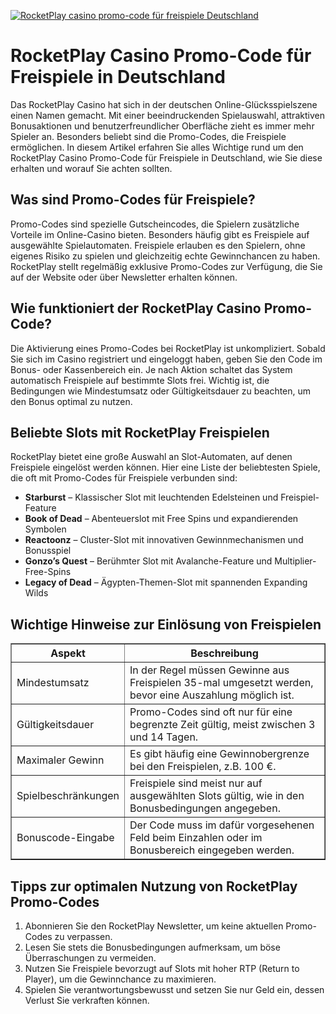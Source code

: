[![RocketPlay casino promo-code für freispiele Deutschland](https://123-caf.pages.dev/gitsignup.png)](https://vrmoo.ru/Bt82HjjY)

<h1>RocketPlay Casino Promo-Code für Freispiele in Deutschland</h1> <p>Das RocketPlay Casino hat sich in der deutschen Online-Glücksspielszene einen Namen gemacht. Mit einer beeindruckenden Spielauswahl, attraktiven Bonusaktionen und benutzerfreundlicher Oberfläche zieht es immer mehr Spieler an. Besonders beliebt sind die Promo-Codes, die Freispiele ermöglichen. In diesem Artikel erfahren Sie alles Wichtige rund um den RocketPlay Casino Promo-Code für Freispiele in Deutschland, wie Sie diese erhalten und worauf Sie achten sollten.</p>  <h2>Was sind Promo-Codes für Freispiele?</h2> <p>Promo-Codes sind spezielle Gutscheincodes, die Spielern zusätzliche Vorteile im Online-Casino bieten. Besonders häufig gibt es Freispiele auf ausgewählte Spielautomaten. Freispiele erlauben es den Spielern, ohne eigenes Risiko zu spielen und gleichzeitig echte Gewinnchancen zu haben. RocketPlay stellt regelmäßig exklusive Promo-Codes zur Verfügung, die Sie auf der Website oder über Newsletter erhalten können.</p>  <h2>Wie funktioniert der RocketPlay Casino Promo-Code?</h2> <p>Die Aktivierung eines Promo-Codes bei RocketPlay ist unkompliziert. Sobald Sie sich im Casino registriert und eingeloggt haben, geben Sie den Code im Bonus- oder Kassenbereich ein. Je nach Aktion schaltet das System automatisch Freispiele auf bestimmte Slots frei. Wichtig ist, die Bedingungen wie Mindestumsatz oder Gültigkeitsdauer zu beachten, um den Bonus optimal zu nutzen.</p>  <h2>Beliebte Slots mit RocketPlay Freispielen</h2> <p>RocketPlay bietet eine große Auswahl an Slot-Automaten, auf denen Freispiele eingelöst werden können. Hier eine Liste der beliebtesten Spiele, die oft mit Promo-Codes für Freispiele verbunden sind:</p>  <ul>   <li><strong>Starburst</strong> – Klassischer Slot mit leuchtenden Edelsteinen und Freispiel-Feature</li>   <li><strong>Book of Dead</strong> – Abenteuerslot mit Free Spins und expandierenden Symbolen</li>   <li><strong>Reactoonz</strong> – Cluster-Slot mit innovativen Gewinnmechanismen und Bonusspiel</li>   <li><strong>Gonzo’s Quest</strong> – Berühmter Slot mit Avalanche-Feature und Multiplier-Free-Spins</li>   <li><strong>Legacy of Dead</strong> – Ägypten-Themen-Slot mit spannenden Expanding Wilds</li> </ul>  <h2>Wichtige Hinweise zur Einlösung von Freispielen</h2> <table border="1" cellpadding="6" cellspacing="0" style="border-collapse: collapse; width: 100%; max-width: 600px;">   <thead>     <tr>       <th>Aspekt</th>       <th>Beschreibung</th>     </tr>   </thead>   <tbody>     <tr>       <td>Mindestumsatz</td>       <td>In der Regel müssen Gewinne aus Freispielen 35-mal umgesetzt werden, bevor eine Auszahlung möglich ist.</td>     </tr>     <tr>       <td>Gültigkeitsdauer</td>       <td>Promo-Codes sind oft nur für eine begrenzte Zeit gültig, meist zwischen 3 und 14 Tagen.</td>     </tr>     <tr>       <td>Maximaler Gewinn</td>       <td>Es gibt häufig eine Gewinnobergrenze bei den Freispielen, z.B. 100 €.</td>     </tr>     <tr>       <td>Spielbeschränkungen</td>       <td>Freispiele sind meist nur auf ausgewählten Slots gültig, wie in den Bonusbedingungen angegeben.</td>     </tr>     <tr>       <td>Bonuscode-Eingabe</td>       <td>Der Code muss im dafür vorgesehenen Feld beim Einzahlen oder im Bonusbereich eingegeben werden.</td>     </tr>   </tbody> </table>  <h2>Tipps zur optimalen Nutzung von RocketPlay Promo-Codes</h2> <ol>   <li>Abonnieren Sie den RocketPlay Newsletter, um keine aktuellen Promo-Codes zu verpassen.</li>   <li>Lesen Sie stets die Bonusbedingungen aufmerksam, um böse Überraschungen zu vermeiden.</li>   <li>Nutzen Sie Freispiele bevorzugt auf Slots mit hoher RTP (Return to Player), um die Gewinnchance zu maximieren.</li>   <li>Spielen Sie verantwortungsbewusst und setzen Sie nur Geld ein, dessen Verlust Sie verkraften können.</li> </ol>